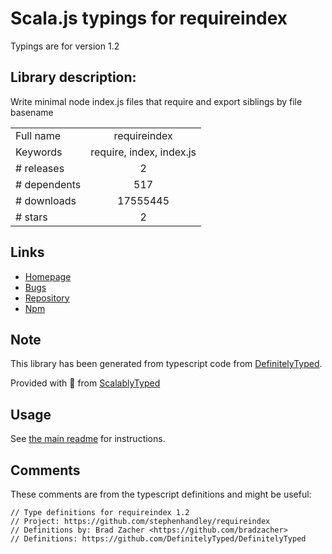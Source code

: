 
# Scala.js typings for requireindex

Typings are for version 1.2

## Library description:
Write minimal node index.js files that require and export siblings by file basename

|                    |                 |
| ------------------ | :-------------: |
| Full name          | requireindex |
| Keywords           | require, index, index.js |
| # releases         | 2 |
| # dependents       | 517 |
| # downloads        | 17555445 |
| # stars            | 2 |

## Links
- [Homepage](https://github.com/stephenhandley/requireindex)
- [Bugs](http://github.com/stephenhandley/requireindex/issues)
- [Repository](https://github.com/stephenhandley/requireindex)
- [Npm](https://www.npmjs.com/package/requireindex)
    


## Note
This library has been generated from typescript code from [DefinitelyTyped](https://definitelytyped.org).

Provided with :purple_heart: from [ScalablyTyped](https://github.com/oyvindberg/ScalablyTyped)

## Usage
See [the main readme](../../readme.md) for instructions.

## Comments

These comments are from the typescript definitions and might be useful:
```
// Type definitions for requireindex 1.2
// Project: https://github.com/stephenhandley/requireindex
// Definitions by: Brad Zacher <https://github.com/bradzacher>
// Definitions: https://github.com/DefinitelyTyped/DefinitelyTyped

```

